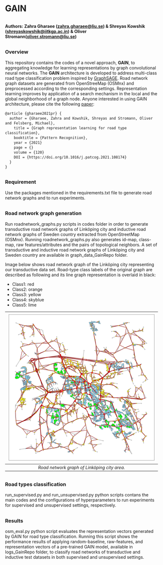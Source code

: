 # GAIN
###### <h4> Authors: Zahra Gharaee (zahra.gharaee@liu.se) & Shreyas Kowshik (shreyaskowshik@iitkgp.ac.in) & Oliver Stromann(oliver.stromann@liu.se)


###### <h3> Overview
 
This repository contains the codes of a novel approach, **GAIN**, to aggregating knowledge for learning representations by graph convolutional neural networks. The **GAIN** architecture is developed to address multi-class road type classification problem inspired by [GraphSAGE](http://snap.stanford.edu/graphsage/).
Road network graph datasets are generated from OpenStreeMap (OSMnx) and preprocessed according to the corresponding settings. Representation learning improves by application of a search mechanism in the local and the global neighborhood of a graph node.
Anyone interested in using GAIN architecture, please cite the following [paper](https://arxiv.org/abs/2107.07791):

    @article {gharaee2021pr} {
      author = {Gharaee, Zahra and Kowshik, Shreyas and Stromann, Oliver and Felsberg, Michael},
        title = {Graph representation learning for road type classification},
        booktitle = {Pattern Recognition},
        year = {2021}
        page = {}
        volume = {120}
        DOI = {https://doi.org/10.1016/j.patcog.2021.108174}
      }
    }
   
###### <h3> Requirement
Use the packages mentioned in the requirements.txt file to generate road network graphs and to run experiments.

###### <h3> Road network graph generation
Run roadnetwork_graphs.py scripts in codes folder in order to generate transductive road network graphs of Linköping city and inductive road network graphs of Sweden country extracted from OpenStreetMap (OSMnx). Running roadnetwork_graphs.py also generates id-map, class-map, raw features/attributes and the pairs of topological neighbors. A set of transductive and inductive road network graphs of Linköping city and Sweden country are available in graph_data_GainRepo folder.
 
Image below shows road network graph of the Linköping city representing our transductive data set. Road-type class labels of the original graph are described as following and its line graph representation is overlaid in black:
* Class1: red
* Class2: orange
* Class3: yellow
* Class4: skyblue
* Class5: lime

 
| ![Image of Yaktocat](https://github.com/zahrag/GAIN/blob/main/graph_data_GainRepo/osm_transductive/linkoping-osm.png) | 
|:--:| 
| *Road network graph of Linköping city area.* |

 
###### <h3> Road types classification
run_supervised.py and run_unsupervised.py python scripts contans the main codes and the configurations of hyperparameters to run experiments for supervised and unsupervised settings, respectively. 
 
###### <h3> Results
osm_eval.py python script evaluates the representation vectors generated by GAIN for road type classification. Running this script shows the performance results of applying random-baseline, raw-features, and representation vectors of a pre-trained GAIN model, available in logs_GainRepo folder, to classify road networks of transductive and inductive test datasets in both supervised and unsupervised settings. 
 
